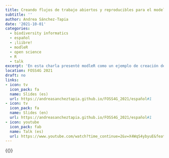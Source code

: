 ```yaml
---
title: Creando flujos de trabajo abiertos y reproducibles para el modelamiento de nichos ecológicos
subtitle: ''
author: Andrea Sánchez-Tapia
date: '2021-10-01'
categories:
  - biodiversity informatics
  - español
  - ¡liibre!
  - modleR
  - open science
  - R
  - talk
excerpt: 'En esta charla presenté modleR como un ejemplo de creación de flujos reproducibles de trabajo en modelamiento de nicho ecológico'
location: FOSS4G 2021
draft: no
links:
- icon: tv
  icon_pack: fa
  name: Slides (es)
  url: https://andreasancheztapia.github.io/FOSS4G_2021/español#1
- icon: tv
  icon_pack: fa
  name: Slides (en)
  url: https://andreasancheztapia.github.io/FOSS4G_2021/español#1
- icon: youtube
  icon_pack: fab
  name: Talk (es)
  url: https://www.youtube.com/watch?time_continue=2&v=X4WqS4ybyuE&feature=emb_logo
---
```


{{<youtube X4WqS4ybyuE>}}
